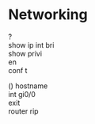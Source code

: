 # Networking

?  
show ip int bri  
show privi  
en  
conf t  

() hostname <name>  
int gi0/0  
exit  
router rip  
  
